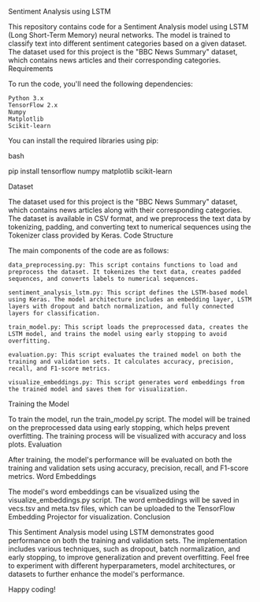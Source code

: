 Sentiment Analysis using LSTM

This repository contains code for a Sentiment Analysis model using LSTM (Long Short-Term Memory) neural networks. The model is trained to classify text into different sentiment categories based on a given dataset. The dataset used for this project is the "BBC News Summary" dataset, which contains news articles and their corresponding categories.
Requirements

To run the code, you'll need the following dependencies:

    Python 3.x
    TensorFlow 2.x
    Numpy
    Matplotlib
    Scikit-learn

You can install the required libraries using pip:

bash

pip install tensorflow numpy matplotlib scikit-learn

Dataset

The dataset used for this project is the "BBC News Summary" dataset, which contains news articles along with their corresponding categories. The dataset is available in CSV format, and we preprocess the text data by tokenizing, padding, and converting text to numerical sequences using the Tokenizer class provided by Keras.
Code Structure

The main components of the code are as follows:

    data_preprocessing.py: This script contains functions to load and preprocess the dataset. It tokenizes the text data, creates padded sequences, and converts labels to numerical sequences.

    sentiment_analysis_lstm.py: This script defines the LSTM-based model using Keras. The model architecture includes an embedding layer, LSTM layers with dropout and batch normalization, and fully connected layers for classification.

    train_model.py: This script loads the preprocessed data, creates the LSTM model, and trains the model using early stopping to avoid overfitting.

    evaluation.py: This script evaluates the trained model on both the training and validation sets. It calculates accuracy, precision, recall, and F1-score metrics.

    visualize_embeddings.py: This script generates word embeddings from the trained model and saves them for visualization.

Training the Model

To train the model, run the train_model.py script. The model will be trained on the preprocessed data using early stopping, which helps prevent overfitting. The training process will be visualized with accuracy and loss plots.
Evaluation

After training, the model's performance will be evaluated on both the training and validation sets using accuracy, precision, recall, and F1-score metrics.
Word Embeddings

The model's word embeddings can be visualized using the visualize_embeddings.py script. The word embeddings will be saved in vecs.tsv and meta.tsv files, which can be uploaded to the TensorFlow Embedding Projector for visualization.
Conclusion

This Sentiment Analysis model using LSTM demonstrates good performance on both the training and validation sets. The implementation includes various techniques, such as dropout, batch normalization, and early stopping, to improve generalization and prevent overfitting. Feel free to experiment with different hyperparameters, model architectures, or datasets to further enhance the model's performance.

Happy coding!
